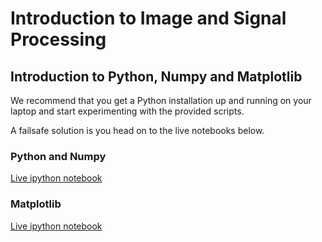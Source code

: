 # Introduction to Image and Signal Processing

## Introduction to Python, Numpy and Matplotlib
We recommend that you get a Python installation up and running on your laptop and start 
experimenting with the provided scripts.

A failsafe solution is you head on to the live notebooks below.

### Python and Numpy
[Live ipython notebook](https://mybinder.org/v2/gh/otl-artorg/isip/master?filepath=python-intro%2Fintroduction.ipynb)

### Matplotlib
[Live ipython notebook](https://mybinder.org/v2/gh/otl-artorg/isip/master?filepath=python-intro%2Fmatplotlib.ipynb)
